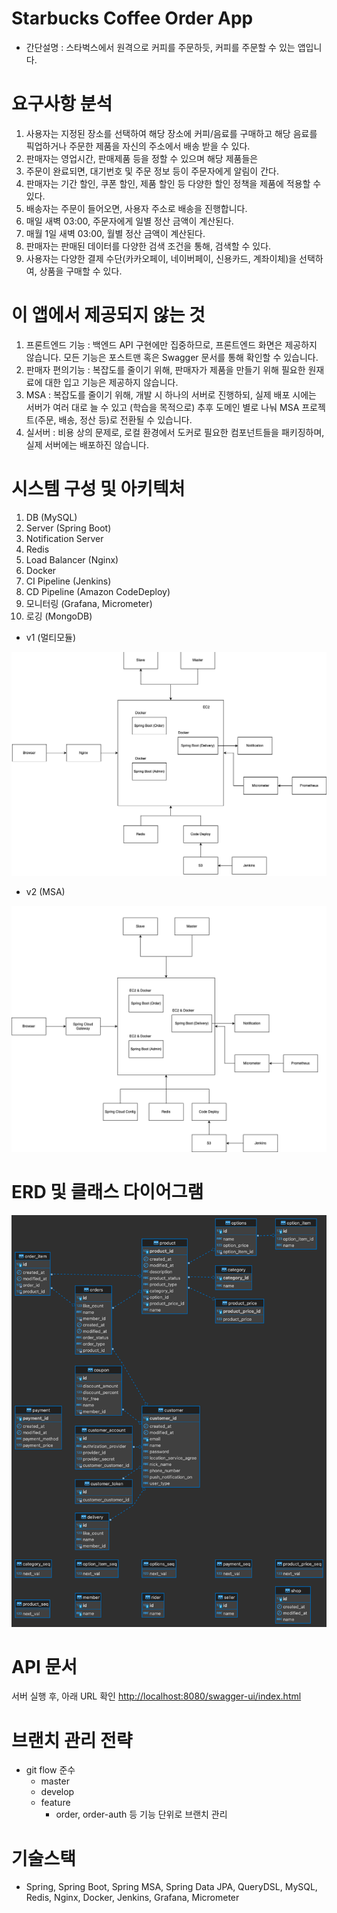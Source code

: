 # Starbucks Coffee Order App 

- 간단설명 : 스타벅스에서 원격으로 커피를 주문하듯, 커피를 주문할 수 있는 앱입니다. 

# 요구사항 분석

1. 사용자는 지정된 장소를 선택하여 해당 장소에 커피/음료를 구매하고 해당 음료를 픽업하거나 주문한 제품을 자신의 주소에서 배송 받을 수 있다.
2. 판매자는 영업시간, 판매제품 등을 정할 수 있으며 해당 제품들은 
3. 주문이 완료되면, 대기번호 및 주문 정보 등이 주문자에게 알림이 간다.  
4. 판매자는 기간 할인, 쿠폰 할인, 제품 할인 등 다양한 할인 정책을 제품에 적용할 수 있다. 
5. 배송자는 주문이 들어오면, 사용자 주소로 배송을 진행합니다.  
6. 매일 새벽 03:00, 주문자에게 일별 정산 금액이 계산된다. 
7. 매월 1일 새벽 03:00, 월별 정산 금액이 계산된다. 
8. 판매자는 판매된 데이터를 다양한 검색 조건을 통해, 검색할 수 있다. 
9. 사용자는 다양한 결제 수단(카카오페이, 네이버페이, 신용카드, 계좌이체)을 선택하여, 상품을 구매할 수 있다. 

# 이 앱에서 제공되지 않는 것

1. 프론트엔드 기능 : 백엔드 API 구현에만 집중하므로, 프론트엔드 화면은 제공하지 않습니다. 모든 기능은 포스트맨 혹은 Swagger 문서를 통해 확인할 수 있습니다. 
2. 판매자 편의기능 : 복잡도를 줄이기 위해, 판매자가 제품을 만들기 위해 필요한 원재료에 대한 입고 기능은 제공하지 않습니다. 
3. MSA : 복잡도를 줄이기 위해, 개발 시 하나의 서버로 진행하되, 실제 배포 시에는 서버가 여러 대로 늘 수 있고 (학습을 목적으로) 추후 도메인 별로 나눠 MSA 프로젝트(주문, 배송, 정산 등)로 전환될 수 있습니다.  
4. 실서버 : 비용 상의 문제로, 로컬 환경에서 도커로 필요한 컴포넌트들을 패키징하며, 실제 서버에는 배포하진 않습니다. 

# 시스템 구성 및 아키텍처

1. DB (MySQL) 
2. Server (Spring Boot) 
3. Notification Server 
4. Redis 
5. Load Balancer (Nginx)
6. Docker 
7. CI Pipeline (Jenkins) 
8. CD Pipeline (Amazon CodeDeploy) 
9. 모니터링 (Grafana, Micrometer)
10. 로깅 (MongoDB)

- v1 (멀티모듈)

![multimodule](./assets/diagram_v1.png)

- v2 (MSA)

![MSA](./assets/diagram_v2.png)

# ERD 및 클래스 다이어그램

![ERD](./assets/erd_v1.png)

# API 문서

서버 실행 후, 아래 URL 확인 
[http://localhost:8080/swagger-ui/index.html](http://localhost:8080/swagger-ui/index.html)

# 브랜치 관리 전략

- git flow 준수
  - master
  - develop
  - feature
    - order, order-auth 등 기능 단위로 브랜치 관리

# 기술스택

- Spring, Spring Boot, Spring MSA, Spring Data JPA, QueryDSL, MySQL, Redis, Nginx, Docker, Jenkins, Grafana, Micrometer
